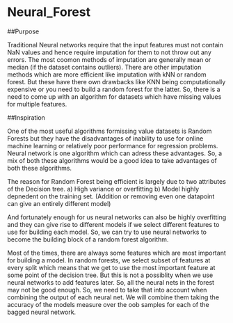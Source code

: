 # Neural_Forest

##Purpose

Traditional Neural networks require that the input features must not contain NaN values and hence require imputation for them to not throw out any errors. The most coomon methods of imputation are generally mean or median (if the dataset contains outliers). There are other imputation methods which are more efficient like imputation with kNN or random forest. But these have there own drawbacks like KNN being computationally expensive or you need to build a random forest for the latter. So, there is a need to come up with an algorithm for datasets which have missing values for multiple features.
 
##Inspiration

One of the most useful algorithms formissing value datasets is Random Forests but they have the disadvantages of inability to use for online machine learning or relatively poor performance for regression problems. Neural network is one algorithm which can adress these advantages. So, a mix of both these algorithms would be a good idea to take advantages of both these algorithms.

The reason for Random Forest being efficient is largely due to two attributes of the Decision tree. 
a) High variance or overfitting
b) Model highly depnedent on the training set. (Addition or removing even one datapoint can give an entirely different model)

And fortunately enough for us neural networks can also be highly overfitting and they can give rise to different models if we select different features to use for building each model. So, we can try to use neural networks to become the building block of a random forest algorithm. 

Most of the times, there are always some features which are most important for building a model. In random forests, we select subset of features at every split which means that we get to use the most important feature at some point of the decision tree. But this is not a possiblity when we use neural networks to add features later. So, all the neural nets in the forest may not be good enough. So, we need to take that into account when combining the output of each neural net. We will combine them taking the accuracy of the models measure over the oob samples for each of the bagged neural network.
